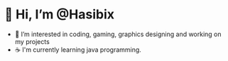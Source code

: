 # 👋 Hi, I’m @Hasibix
- 👀 I’m interested in coding, gaming, graphics designing and working on my projects
- ☕ I'm currently learning java programming.

<!---
Hasibix/Hasibix is a ✨ special ✨ repository because its `README.md` (this file) appears on your GitHub profile.
You can click the Preview link to take a look at your changes.
--->
